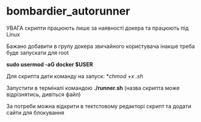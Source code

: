 # bombardier_autorunner

УВАГА скрипти працюють лише за наявності докера та працюють під Linux

Бажано добавити в групу докера звичайного користувача інакше треба буде запускати для  root

**sudo usermod -aG docker $USER**

Для скрипта дати команду на запуск:
**chmod +x *.sh**

Запустити в терміналі командою **./runner.sh** (назва скрипта може відрізнятись, дивіться файл)

За потреби можна відкрити в тектстовому редакторі скрипт та додати сайти для блокування
